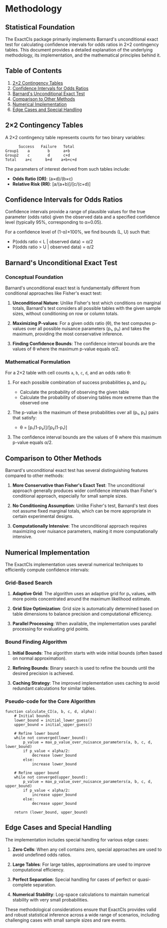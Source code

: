# Methodology

## Statistical Foundation

The ExactCIs package primarily implements Barnard's unconditional exact test for calculating confidence intervals for odds ratios in 2×2 contingency tables. This document provides a detailed explanation of the underlying methodology, its implementation, and the mathematical principles behind it.

## Table of Contents

1. [2×2 Contingency Tables](#2×2-contingency-tables)
2. [Confidence Intervals for Odds Ratios](#confidence-intervals-for-odds-ratios)
3. [Barnard's Unconditional Exact Test](#barnards-unconditional-exact-test)
4. [Comparison to Other Methods](#comparison-to-other-methods)
5. [Numerical Implementation](#numerical-implementation)
6. [Edge Cases and Special Handling](#edge-cases-and-special-handling)

## 2×2 Contingency Tables

A 2×2 contingency table represents counts for two binary variables:

```
      Success   Failure   Total
Group1    a        b      a+b
Group2    c        d      c+d
Total    a+c      b+d    a+b+c+d
```

The parameters of interest derived from such tables include:

- **Odds Ratio (OR)**: (a×d)/(b×c)
- **Relative Risk (RR)**: [a/(a+b)]/[c/(c+d)]

## Confidence Intervals for Odds Ratios

Confidence intervals provide a range of plausible values for the true parameter (odds ratio) given the observed data and a specified confidence level (typically 95%, corresponding to α=0.05).

For a confidence level of (1-α)×100%, we find bounds (L, U) such that:
- P(odds ratio < L | observed data) = α/2
- P(odds ratio > U | observed data) = α/2

## Barnard's Unconditional Exact Test

### Conceptual Foundation

Barnard's unconditional exact test is fundamentally different from conditional approaches like Fisher's exact test:

1. **Unconditional Nature**: Unlike Fisher's test which conditions on marginal totals, Barnard's test considers all possible tables with the given sample sizes, without conditioning on row or column totals.

2. **Maximizing P-values**: For a given odds ratio (θ), the test computes p-values over all possible nuisance parameters (p₁, p₂) and takes the maximum, providing the most conservative inference.

3. **Finding Confidence Bounds**: The confidence interval bounds are the values of θ where the maximum p-value equals α/2.

### Mathematical Formulation

For a 2×2 table with cell counts `a`, `b`, `c`, `d`, and an odds ratio θ:

1. For each possible combination of success probabilities p₁ and p₂:
   - Calculate the probability of observing the given table
   - Calculate the probability of observing tables more extreme than the observed one

2. The p-value is the maximum of these probabilities over all (p₁, p₂) pairs that satisfy:
   - θ = [p₁(1-p₂)]/[p₂(1-p₁)]

3. The confidence interval bounds are the values of θ where this maximum p-value equals α/2.

## Comparison to Other Methods

Barnard's unconditional exact test has several distinguishing features compared to other methods:

1. **More Conservative than Fisher's Exact Test**: The unconditional approach generally produces wider confidence intervals than Fisher's conditional approach, especially for small sample sizes.

2. **No Conditioning Assumption**: Unlike Fisher's test, Barnard's test does not assume fixed marginal totals, which can be more appropriate in certain experimental designs.

3. **Computationally Intensive**: The unconditional approach requires maximizing over nuisance parameters, making it more computationally intensive.

## Numerical Implementation

The ExactCIs implementation uses several numerical techniques to efficiently compute confidence intervals:

### Grid-Based Search

1. **Adaptive Grid**: The algorithm uses an adaptive grid for p₁ values, with more points concentrated around the maximum likelihood estimate.

2. **Grid Size Optimization**: Grid size is automatically determined based on table dimensions to balance precision and computational efficiency.

3. **Parallel Processing**: When available, the implementation uses parallel processing for evaluating grid points.

### Bound Finding Algorithm

1. **Initial Bounds**: The algorithm starts with wide initial bounds (often based on normal approximation).

2. **Refining Bounds**: Binary search is used to refine the bounds until the desired precision is achieved.

3. **Caching Strategy**: The improved implementation uses caching to avoid redundant calculations for similar tables.

### Pseudo-code for the Core Algorithm

```
function calculate_CI(a, b, c, d, alpha):
    # Initial bounds
    lower_bound = initial_lower_guess()
    upper_bound = initial_upper_guess()
    
    # Refine lower bound
    while not converged(lower_bound):
        p_value = max_p_value_over_nuisance_parameters(a, b, c, d, lower_bound)
        if p_value < alpha/2:
            decrease lower_bound
        else:
            increase lower_bound
    
    # Refine upper bound
    while not converged(upper_bound):
        p_value = max_p_value_over_nuisance_parameters(a, b, c, d, upper_bound)
        if p_value < alpha/2:
            increase upper_bound
        else:
            decrease upper_bound
    
    return (lower_bound, upper_bound)
```

## Edge Cases and Special Handling

The implementation includes special handling for various edge cases:

1. **Zero Cells**: When any cell contains zero, special approaches are used to avoid undefined odds ratios.

2. **Large Tables**: For large tables, approximations are used to improve computational efficiency.

3. **Perfect Separation**: Special handling for cases of perfect or quasi-complete separation.

4. **Numerical Stability**: Log-space calculations to maintain numerical stability with very small probabilities.

These methodological considerations ensure that ExactCIs provides valid and robust statistical inference across a wide range of scenarios, including challenging cases with small sample sizes and rare events.
